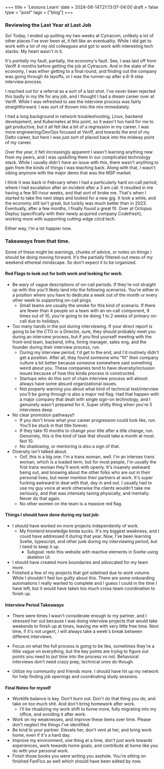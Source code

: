 +++
title = 'Lessons Learn'
date = 2024-06-14T21:13:07-04:00
draft = false
type = "post"
tags = ["blog"]
+++



###  Reviewing the Last Year at Last Job

So!  Today, I ended up putting my two weeks at Cytracom, unlikely a lot of other places I've ever been at, it felt like an eventuality. While I did get to work with a lot of my old colleagues and got to work with interesting tech stacks.  My heart wasn't in it.

It's *partially* my fault, partially, the economy's fault.  See, I was laid off from Veriff 4 months before getting the job at Cytracom. And in the state of the economy, I was either getting to a final round, and finding out the company was going through its layoffs, or I was the runner-up after a 6-9 step interview process.

I reached out for a referral as a sort of a last shot.  I've never been rejected this badly in my life for any job, and I thought I had a dream career over at Veriff. While I was refreshed to see the interview process was fairly straightforward.  I was sort of thrown into the mix immediately.

I had a long background in network troubleshooting, Linux, backend development, and Kubernetes at this point, so it wasn't too hard for me to get productive, but it all felt like a bit of a regression in my career.  I was more engineering/DevOps focused at Veriff, and towards the end of my Datto career, but here I was just sort of placed back into the midway point of my career.

Over the year, it felt increasingly apparent I wasn't learning anything new from my peers, and I was upskilling them in our complicated technology stack. While I usually didn't have an issue with this, there wasn't anything to gain from the kinds of things I was teaching back. Along with that, I wasn't vibing anymore with the major demo that was the MSP market. 

I think it was back in February when I had a particularly hard on-call period, where I had escalation after an incident after a 3 am call.  It resulted in me having a few 90-hour weeks, and that sort of broke me.  That's when I started to take the next steps and looked for a new gig.  It took a while, and the economy still isn't great, but luckily was much better than in 2023.  Eventually, after a few months, I finally found a great fit.  Over at Octopus Deploy (specifically with their newly acquired company Codefresh), working more with supporting cutting-edge ci/cd tech.

Either way, I'm a lot happier now.

### Takeaways from that time.

Some of these might be warnings, chunks of advice, or notes on things I should be doing moving forward.  It's the partially filtered-out mess of my weekend ethereal mindscape.  So don't expect it to be organized.


#### Red Flags to look out for both work and looking for work.

- Be wary of vague descriptions of on-call periods.  If they're not straight up with this you'll likely land into the following scenarios. You're either in a position where you have to dedicate a week out of the month or every other week to supporting on-call pings.
    - Small teams are usually the smoke for this kind of scenario.  If there are fewer than 4 people on a team with an on-call component, 9 times out of 10, you're going to be doing 1 to 2 weeks of primary on-call due to holidays.
- Too many hands in the pot during interviewing.  If your direct report is going to be the CTO or a Director, sure, they should probably meet you during an interview process, but if you find yourself meeting with the front-end team, backend, infra, hiring manager, sales eng, and the founder during their interview process, run.
    - During my interview period, I'd get to the end, and I'd routinely didn't get a position. After all, they found someone who "fit" their company culture a bit better because someone somewhere said something weird about you.  These companies tend to have diversity/inclusion issues because of how this kinda process is constructed.
    - Startups who do this sort of chain interview process will almost always have some absurd organizational issues.
    - Not properly warning you about what kind of technical test/interview you'll be going through is also a major red flag.  Had that happen with a major company that dealt with single sign-on technology, and I genuinely wasn't prepared for it.  Super shitty thing when you're 5 interviews deep.
- No clear promotion pathways!!
    - If you don't know what your career progression could look like, run.  You'll be stuck in that title forever.
    - If they take 10 months to change your title after a title change, run.  Genuinely, this is the kind of task that should take a month at most.  Not 10.
    - No shadowing, or mentoring is also a sign of that.
- Diversity isn't talked about.
    - Oof, this is a big one.  I'm a trans woman, well.  I'm an intersex trans woman, which is a loaded term, but for most people, I'm usually the first trans woman they'll work with openly.  It's insanely awkward being out, and knowing about the other folks who are out in their personal lives, but never mention their partners at work. It's super fucking awkward to deal with that, day in and out.  I usually had to use my guy voice at work otherwise the clients wouldn't take me seriously, and that was intensely taxing physically, and mentally.  Never do that again.  
    - No other women on the team is a massive red flag.  

#### Things I should have done during my last job:

- I should have worked on more projects independently of work. 
    - My frontend knowledge kinda sucks.  It's my biggest weakness, and I could have addressed it during that year. Now, I've been learning Svelte, typescript, and other junk during my interviewing period, but I need to keep it up.
        - Subgoal: redo this website with reactive elements in Svelte using skeleton UI.
- I should have created more boundaries and advocated for my team more.
- Finished a few of my projects that got sidelined due to work volume.  While I shouldn't feel too guilty about this.  There are some onboarding automations I really wanted to complete and I guess I could in the time I have left, but it would have taken too much cross-team coordination to finish up. 

#### Interview Period Takeaways

- There were times I wasn't considerate enough to my partner, and I stressed her out because I was doing interview projects that would take weekends to finish up at times, leaving me with very little free time.  Next time, if it's not urgent, I will always take a week's break between different interviews.

- Focus on what the full process is going to be like, sometimes they're a little vague on everything, but the key points are trying to figure out points you need to put time into the process vs not.  Behavioral interviews don't need crazy prep, technical ones do though.

- Utilize my community and friends more.  I should have hit up my network for help finding job openings and coordinating study sessions.

####  Final Notes for myself

- Worklife balance is key.  Don't burn out. Don't do that thing you do, and take on too much shit.  And don't bring homework after work.
    - I'll be ritualizing my work shift to home more, fully migrating into my office, and avoiding it after work.
- Work on my weaknesses, and improve these items over time.  Please don't neglect the things I've identified.
- Be kind to your partner. Elevate her, don't vent at her, and bring work home, even if it's a hard day.
- Improve my environment, one thing at a time, don't just work towards experiences, work towards home goals, and contribute at home like you do with your personal work.
- Finish those books you were writing you asshole. You're sitting on finished FanFics as well which should have been edited by now.

